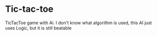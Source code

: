 # Tic-tac-toe
TicTacToe game with Ai. I don't know what algorithm is used, this AI just uses Logic, but it is still beatable 
